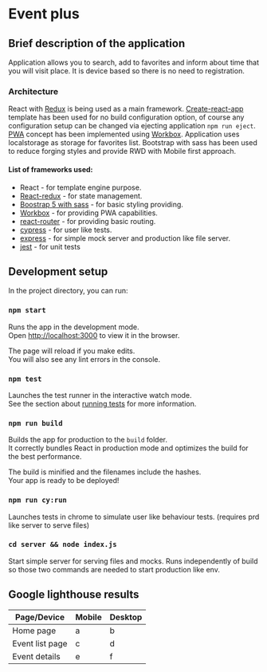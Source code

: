 # Event plus

## Brief description of the application

Application allows you to search, add to favorites and inform about time that you will visit place.
It is device based so there is no need to registration. 

### Architecture 

React with [Redux](https://redux.js.org/) is being used as a main framework.
[Create-react-app](https://github.com/facebook/create-react-app) template has been used for no build configuration option, 
of course any configuration setup can be changed via ejecting application ```npm run eject```.
[PWA](https://en.wikipedia.org/wiki/Progressive_web_application) concept has been implemented using [Workbox](https://developers.google.com/web/tools/workbox/guides/get-started).
Application uses localstorage as storage for favorites list. Bootstrap with sass has been used to reduce forging styles 
and provide RWD with Mobile first approach. 


#### List of frameworks used: 
- React - for template engine purpose. 
- [React-redux](https://redux.js.org/) - for state management. 
- [Boostrap 5 with sass](https://getbootstrap.com/docs/5.0/getting-started/introduction/) - for basic styling providing.
- [Workbox](https://developers.google.com/web/tools/workbox/guides/get-started) - for providing PWA capabilities.
- [react-router](https://reactrouter.com/) - for providing basic routing.
- [cypress](https://www.cypress.io/) - for user like tests.
- [express](https://expressjs.com/) - for simple mock server and production like file server.
- [jest](https://jestjs.io/) - for unit tests 

## Development setup

In the project directory, you can run:

### `npm start`

Runs the app in the development mode.\
Open [http://localhost:3000](http://localhost:3000) to view it in the browser.

The page will reload if you make edits.\
You will also see any lint errors in the console.

### `npm test`

Launches the test runner in the interactive watch mode.\
See the section about [running tests](https://facebook.github.io/create-react-app/docs/running-tests) for more information.

### `npm run build`

Builds the app for production to the `build` folder.\
It correctly bundles React in production mode and optimizes the build for the best performance.

The build is minified and the filenames include the hashes.\
Your app is ready to be deployed!

### `npm run cy:run`

Launches tests in chrome to simulate user like behaviour tests. (requires prd like server to serve files)

### `cd server && node index.js`

Start simple server for serving files and mocks. Runs independently of build so those two commands are needed to start production like env.


## Google lighthouse results

Page/Device  | Mobile | Desktop
------------- | ------------- | -------------
Home page  | a |b
Event list page  | c | d
Event details  | e | f